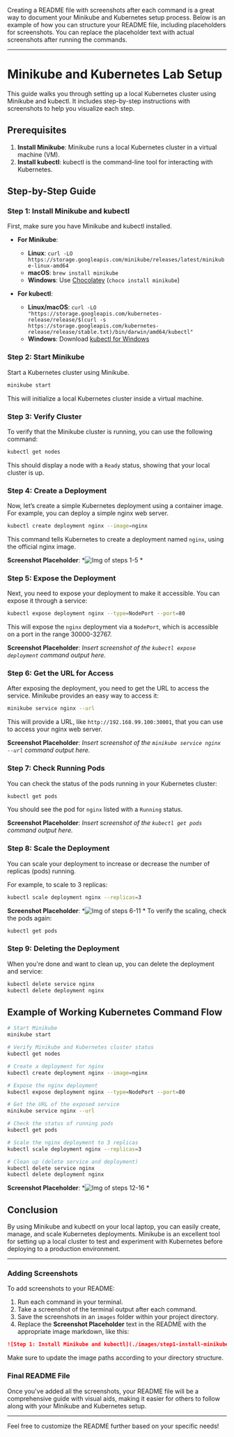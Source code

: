 Creating a README file with screenshots after each command is a great way to document your Minikube and Kubernetes setup process. Below is an example of how you can structure your README file, including placeholders for screenshots. You can replace the placeholder text with actual screenshots after running the commands.

---

# Minikube and Kubernetes Lab Setup

This guide walks you through setting up a local Kubernetes cluster using Minikube and kubectl. It includes step-by-step instructions with screenshots to help you visualize each step.

## Prerequisites

1. **Install Minikube**: Minikube runs a local Kubernetes cluster in a virtual machine (VM).
2. **Install kubectl**: kubectl is the command-line tool for interacting with Kubernetes.

## Step-by-Step Guide

### Step 1: Install Minikube and kubectl

First, make sure you have Minikube and kubectl installed.

- **For Minikube**:
  - **Linux**: `curl -LO https://storage.googleapis.com/minikube/releases/latest/minikube-linux-amd64`
  - **macOS**: `brew install minikube`
  - **Windows**: Use [Chocolatey](https://chocolatey.org/) (`choco install minikube`)

- **For kubectl**:
  - **Linux/macOS**: `curl -LO "https://storage.googleapis.com/kubernetes-release/release/$(curl -s https://storage.googleapis.com/kubernetes-release/release/stable.txt)/bin/darwin/amd64/kubectl"`
  - **Windows**: Download [kubectl for Windows](https://kubernetes.io/docs/tasks/tools/install-kubectl-windows/)

### Step 2: Start Minikube

Start a Kubernetes cluster using Minikube.

```bash
minikube start
```

This will initialize a local Kubernetes cluster inside a virtual machine.

### Step 3: Verify Cluster

To verify that the Minikube cluster is running, you can use the following command:

```bash
kubectl get nodes
```

This should display a node with a `Ready` status, showing that your local cluster is up.


### Step 4: Create a Deployment

Now, let’s create a simple Kubernetes deployment using a container image. For example, you can deploy a simple nginx web server.

```bash
kubectl create deployment nginx --image=nginx
```

This command tells Kubernetes to create a deployment named `nginx`, using the official nginx image.

**Screenshot Placeholder**: *![Img of steps 1-5](https://github.com/user-attachments/assets/d8e81e87-7ebf-4cec-9a60-efbcda55e448)
*

### Step 5: Expose the Deployment

Next, you need to expose your deployment to make it accessible. You can expose it through a service:

```bash
kubectl expose deployment nginx --type=NodePort --port=80
```

This will expose the `nginx` deployment via a `NodePort`, which is accessible on a port in the range 30000-32767.

**Screenshot Placeholder**: *Insert screenshot of the `kubectl expose deployment` command output here.*

### Step 6: Get the URL for Access

After exposing the deployment, you need to get the URL to access the service. Minikube provides an easy way to access it:

```bash
minikube service nginx --url
```

This will provide a URL, like `http://192.168.99.100:30001`, that you can use to access your nginx web server.

**Screenshot Placeholder**: *Insert screenshot of the `minikube service nginx --url` command output here.*

### Step 7: Check Running Pods

You can check the status of the pods running in your Kubernetes cluster:

```bash
kubectl get pods
```

You should see the pod for `nginx` listed with a `Running` status.

**Screenshot Placeholder**: *Insert screenshot of the `kubectl get pods` command output here.*

### Step 8: Scale the Deployment

You can scale your deployment to increase or decrease the number of replicas (pods) running.

For example, to scale to 3 replicas:

```bash
kubectl scale deployment nginx --replicas=3
```
**Screenshot Placeholder**: *![Img of steps 6-11](https://github.com/user-attachments/assets/2272d5ec-7dc1-41f5-bdfd-3379bf406ebc)
*
To verify the scaling, check the pods again:

```bash
kubectl get pods
```


### Step 9: Deleting the Deployment

When you're done and want to clean up, you can delete the deployment and service:

```bash
kubectl delete service nginx
kubectl delete deployment nginx
```



## Example of Working Kubernetes Command Flow

```bash
# Start Minikube
minikube start

# Verify Minikube and Kubernetes cluster status
kubectl get nodes

# Create a deployment for nginx
kubectl create deployment nginx --image=nginx

# Expose the nginx deployment
kubectl expose deployment nginx --type=NodePort --port=80

# Get the URL of the exposed service
minikube service nginx --url

# Check the status of running pods
kubectl get pods

# Scale the nginx deployment to 3 replicas
kubectl scale deployment nginx --replicas=3

# Clean up (delete service and deployment)
kubectl delete service nginx
kubectl delete deployment nginx
```

**Screenshot Placeholder**: *![Img of steps 12-16](https://github.com/user-attachments/assets/6fc5d74f-0919-4a87-85a8-1787ee6a76be)
*

## Conclusion

By using Minikube and kubectl on your local laptop, you can easily create, manage, and scale Kubernetes deployments. Minikube is an excellent tool for setting up a local cluster to test and experiment with Kubernetes before deploying to a production environment.

---

### Adding Screenshots

To add screenshots to your README:

1. Run each command in your terminal.
2. Take a screenshot of the terminal output after each command.
3. Save the screenshots in an `images` folder within your project directory.
4. Replace the **Screenshot Placeholder** text in the README with the appropriate image markdown, like this:

```markdown
![Step 1: Install Minikube and kubectl](./images/step1-install-minikube-kubectl.png)
```

Make sure to update the image paths according to your directory structure.

### Final README File

Once you've added all the screenshots, your README file will be a comprehensive guide with visual aids, making it easier for others to follow along with your Minikube and Kubernetes setup.

---

Feel free to customize the README further based on your specific needs!
